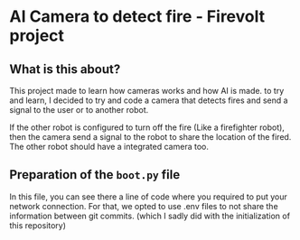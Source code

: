 # AI Camera to detect fire - Firevolt project

## What is this about?

This project made to learn how cameras works and how AI is made. to try and learn, I decided to try and code a camera that detects fires and send a signal to the user or to another robot.

If the other robot is configured to turn off the fire (Like a firefighter robot), then the camera send a signal to the robot to share the location of the fired. The other robot should have a integrated camera too.

## Preparation of the `boot.py` file

In this file, you can see there a line of code where you required to put your network connection. For that, we opted to use .env files to not share the information between git commits. (which I sadly did with the initialization of this repository)
